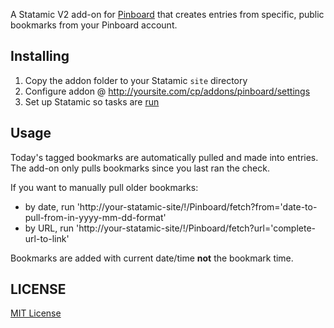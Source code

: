 A Statamic V2 add-on for [Pinboard](https://pinboard.in) that creates entries from specific, public bookmarks from your Pinboard account.

## Installing
1. Copy the addon folder to your Statamic `site` directory
2. Configure addon @ http://yoursite.com/cp/addons/pinboard/settings
3. Set up Statamic so tasks are [run](https://docs.statamic.com/addons/classes/tasks#starting)

## Usage

Today's tagged bookmarks are automatically pulled and made into entries. The add-on only pulls bookmarks since you last ran the check.

If you want to manually pull older bookmarks:

* by date, run 'http://your-statamic-site/!/Pinboard/fetch?from='date-to-pull-from-in-yyyy-mm-dd-format'
* by URL, run 'http://your-statamic-site/!/Pinboard/fetch?url='complete-url-to-link'

Bookmarks are added with current date/time **not** the bookmark time.

## LICENSE

[MIT License](http://emd.mit-license.org)
